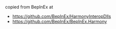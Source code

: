 copied from BepInEx at
- https://github.com/BepInEx/HarmonyInteropDlls
- https://github.com/BepInEx/BepInEx.Harmony
